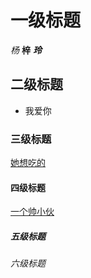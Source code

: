 # 一级标题
*杨*
**梓**
***玲***
## 二级标题
-   我爱你
### 三级标题
[她想吃的](https://www.xiaohongshu.com/web-login/canvas?redirectPath=http%3A%2F%2Fwww.xiaohongshu.com%2Fdiscovery%2Fitem%2F6250364b000000000102658a%3Fshare_from_user_hidden%3Dtrue%26type%3Dnormal%26xhsshare%3DWeixinSession%26appuid%3D5c02942e44363b0c14281385%26apptime%3D1659690044)
#### 四级标题
[一个帅小伙](https://baike.baidu.com/item/%E4%B8%81%E7%A8%8B%E9%91%AB/19867860)
##### 五级标题
###### 六级标题
